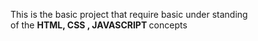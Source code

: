 <p>This is the basic project that require basic under standing 
<br>
of the <B>HTML, CSS , JAVASCRIPT </b>concepts </p>